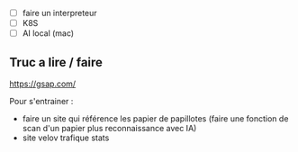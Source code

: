 - [ ] faire un interpreteur
- [ ] K8S
- [ ] AI local (mac)

## Truc a lire / faire 
https://gsap.com/

Pour s'entrainer : 
- faire un site qui référence les papier de papillotes (faire une fonction de scan d'un papier plus reconnaissance avec IA)
- site velov trafique stats

